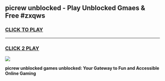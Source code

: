 
## picrew unblocked - Play Unblocked Gmaes & Free #zxqws
<h3>
<a href="https://news.freeplayer.one?title=picrew_unblocked&ref=26F">CLICK TO PLAY</a></h3>
<hr>

<h3>
<a href="https://news.freeplayer.one?title=picrew_unblocked&ref=26F">CLICK 2 PLAY</a>
  
</h3>

<a href="https://news.freeplayer.one?title=picrew_unblocked&ref=26F/"><img src="https://clearcache.store/games.png"></a>


**picrew unblocked games unblocked: Your Gateway to Fun and Accessible Online Gaming**
